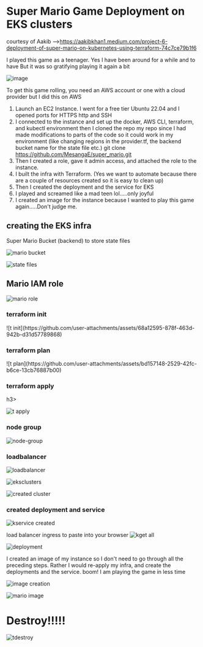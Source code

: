 <h1>Super Mario Game Deployment on EKS clusters</h1>

courtesy of Aakib -->https://aakibkhan1.medium.com/project-6-deployment-of-super-mario-on-kubernetes-using-terraform-74c7ce79b1f6




I played this game as a teenager. Yes I have been around for a while and to have
But it was so gratifying playing it again a bit

![image](https://github.com/user-attachments/assets/84232888-e5e9-4325-8a0b-213d67930688)

To get this game rolling, you need an AWS account or one with a cloud provider but I did this on AWS

1. Launch an EC2 Instance. I went for a free tier Ubuntu 22.04 and I opened ports for HTTPS http and SSH
2. I connected to the instance and set up the docker, AWS CLI, terraform, and kubectl environment then I cloned the repo my repo since I had made modifications to parts of the code so it could work in my environment (like changing regions in the provider.tf, the backend bucket name for the state file etc.) git clone https://github.com/MesangaE/super_mario.git
3. Then I created a role, gave it admin access, and attached the role to the instance.
4. I built the infra with Terraform. (Yes we want to automate because there are a couple of resources created so it is easy to clean up)
5. Then I created the deployment and the service for EKS
6. I played and screamed like a mad teen lol.....only joyful
7. I created an image for the instance because I wanted to play this game again.....Don't judge me.

<h2>creating the EKS infra</h2>

Super Mario Bucket (backend) to store state files

![mario bucket](https://github.com/user-attachments/assets/4c46f431-fa19-4197-8c75-2db4f566117c)

![state files](https://github.com/user-attachments/assets/5eb3151c-f002-4044-a1c5-6cae4486b074)


<h2>Mario IAM role</h2>


![mario role](https://github.com/user-attachments/assets/e465f67e-ac28-41aa-9ea8-1d389e5ba435)

<h3>terraform init</h3>
![t init](https://github.com/user-attachments/assets/68a12595-878f-463d-942b-d31d57789868)

<h3>terraform plan</h3>
![t plan](https://github.com/user-attachments/assets/bd157148-2529-42fc-b6ce-13cb76887b00)

<h3>terraform apply</h3>h3>

![t apply](https://github.com/user-attachments/assets/4d10e739-7839-432f-931b-f43aac72ef3f)


<h3>node group</h3>

![node-group](https://github.com/user-attachments/assets/8b035a39-3fda-49b9-8f18-5d3d4549552d)


<h3>loadbalancer</h3>

![loadbalancer](https://github.com/user-attachments/assets/196f29e0-9b45-4cb6-bf1a-8b2546f3c85a)



![eksclusters](https://github.com/user-attachments/assets/989f3529-154a-4612-8a9e-325dd45c9619)


![created cluster](https://github.com/user-attachments/assets/4c850b41-c151-4842-8b8c-6760adecc5db)

<h3>created deployment and service</h3>

![kservice created](https://github.com/user-attachments/assets/e5c4bd05-92a3-40e9-b8bc-a9a5a28dec36)


load balancer ingress to paste into your browser
![kget all](https://github.com/user-attachments/assets/a6dcd4f7-c6eb-42bc-9e51-966603b3899e)

![deployment](https://github.com/user-attachments/assets/32037920-ed91-43e3-8577-66fd6d97fa03)

I created an image of my instance so I don't need to go through all the preceding steps. Rather I would re-apply my infra, and create the deployments and the service. boom! I am playing the game in less time

![image creation](https://github.com/user-attachments/assets/d1ae6c51-a038-4c14-85e3-41a0770f84b1)

![mario image](https://github.com/user-attachments/assets/38334159-803b-4b34-a0ef-f30f1bb880ab)




<h1>Destroy!!!!!</h1>

![tdestroy](https://github.com/user-attachments/assets/dbc24d02-c9b8-4c2e-a42c-8f44b2768405)







